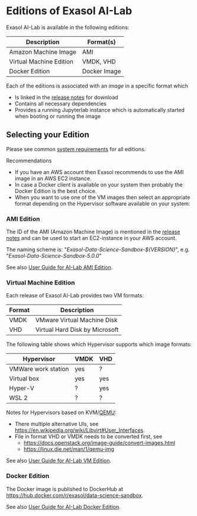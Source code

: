 # Editions of Exasol AI-Lab

Exasol AI-Lab is available in the following editions:

<!--
| VMDK   | VMware Virtual Machine Disk    |
| VHD    | Virtual Hard Disk by Microsoft |
-->

| Description             | Format(s)                   |
|-------------------------|-----------------------------|
| Amazon Machine Image    | AMI                         |
| Virtual Machine Edition | VMDK, VHD                   |
| Docker Edition          | Docker Image |

Each of the editions is associated with an _image_ in a specific format which
* Is linked in the [release notes](https://github.com/exasol/data-science-sandbox/releases/latest) for download
* Contains all necessary dependencies
* Provides a running Jupyterlab instance which is automatically started when booting or running the image

## Selecting your Edition

Please see common [system requirements](user_guide.md#system-requirements) for all editions.

Recommendations
* If you have an AWS account then Exasol recommends to use the AMI image in an AWS EC2 instance.
* In case a Docker client is available on your system then probably the Docker Edition is the best choice.
* When you want to use one of the VM images then select an appropriate format depending on the Hypervisor software available on your system:

### AMI Edition

The ID of the AMI (Amazon Machine Image) is mentioned in the [release notes](https://github.com/exasol/data-science-sandbox/releases/latest) and can be used to start an EC2-instance in your AWS account.

The naming scheme is: "_Exasol-Data-Science-Sandbox-${VERSION}_", e.g. "_Exasol-Data-Science-Sandbox-5.0.0_"

See also [User Guide for AI-Lab AMI Edition](ami_usage.md).

### Virtual Machine Edition

Each release of Exasol AI-Lab provides two VM formats:

| Format     | Description                    |
| -----------|--------------------------------|
| VMDK       | VMware Virtual Machine Disk    |
| VHD        | Virtual Hard Disk by Microsoft |

The following table shows which Hypervisor supports which image formats:

| Hypervisor          | VMDK | VHD |
|---------------------|------|-----|
| VMWare work station | yes  | ?   |
| Virtual box         | yes  | yes |
| Hyper-V             | ?    | yes |
| WSL 2               | ?    | ?   |

Notes for Hypervisors based on KVM/[QEMU](https://en.wikipedia.org/wiki/QEMU):
* There multiple alternative UIs, see https://en.wikipedia.org/wiki/Libvirt#User_Interfaces.
* File in format VHD or VMDK needs to be converted first, see
  * https://docs.openstack.org/image-guide/convert-images.html
   * https://linux.die.net/man/1/qemu-img

See also [User Guide for AI-Lab VM Edition](vm_usage.md).

### Docker Edition

The Docker image is published to DockerHub at https://hub.docker.com/r/exasol/data-science-sandbox.

See also [User Guide for AI-Lab Docker Edition](docker/docker_usage.md).
